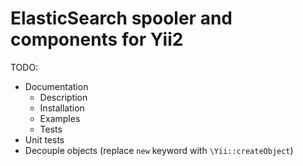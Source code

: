 ElasticSearch spooler and components for Yii2
============

TODO:
* Documentation
  * Description
  * Installation
  * Examples
  * Tests
* Unit tests
* Decouple objects (replace `new` keyword with `\Yii::createObject`)
